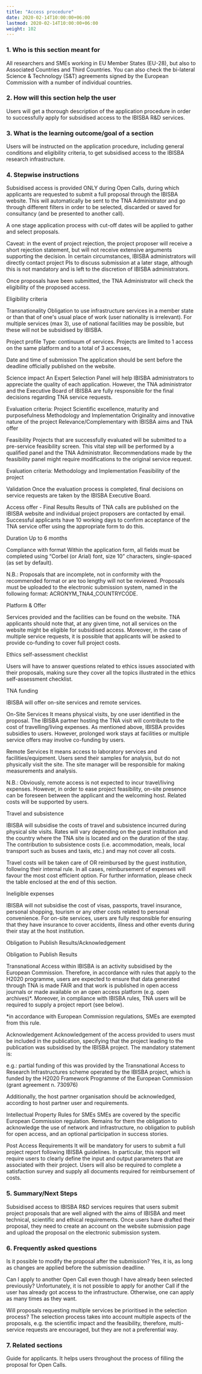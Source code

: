 ```yaml
---
title: "Access procedure"
date: 2020-02-14T10:00:00+06:00
lastmod: 2020-02-14T10:00:00+06:00
weight: 102
---
```


### 1.   Who is this section meant for

All researchers and SMEs working in EU Member States (EU-28), but also to Associated Countries and Third Countries. You can also check the bi-lateral Science & Technology (S&T) agreements signed by the European Commission with a number of individual countries.
### 2.   How will this section help the user
 
Users will get a thorough description of the application procedure in order to successfully apply for subsidised access to the IBISBA R&D services. 
### 3.   What is the learning outcome/goal of a section
 
Users will be instructed on the application procedure, including general conditions and eligibility criteria, to get subsidised access to the IBISBA research infrastructure.
### 4.   Stepwise instructions

Subsidised access is provided ONLY during Open Calls, during which applicants are requested to submit a full proposal through the IBISBA website. This will automatically be sent to the TNA Administrator and go through different filters in order to be selected, discarded or saved for consultancy (and be presented to another call).

A one stage application process with cut-off dates will be applied to gather and select proposals.

Caveat: in the event of project rejection, the project proposer will receive a short rejection statement, but will not receive extensive arguments supporting the decision. In certain circumstances, IBISBA administrators will directly contact project PIs to discuss submission at a later stage, although this is not mandatory and is left to the discretion of IBISBA administrators.

Once proposals have been submitted, the TNA Administrator will check the eligibility of the proposed access.


Eligibility criteria

Transnationality
Obligation to use infrastructure services in a member state or than that of one's usual place of work (user nationality is irrelevant). For multiple services (max 3), use of national facilities may be possible, but these will not be subsidised by IBISBA.

Project profile
Type: continuum of services. Projects are limited to 1 access on the same platform and to a total of 3 accesses,

Date and time of submission
The application should be sent before the deadline officially published on the website.

Science impact
An Expert Selection Panel will help IBISBA administrators to appreciate the quality of each application. However, the TNA administrator and the Executive Board of IBISBA are fully responsible for the final decisions regarding TNA service requests.

Evaluation criteria: 		Project Scientific excellence, maturity and purposefulness
				Methodology and Implementation
				Originality and innovative nature of the project
				Relevance/Complementary with IBISBA aims and TNA offer

Feasibility
Projects that are successfully evaluated will be submitted to a pre-service feasibility screen. This vital step will be performed by a qualified panel and the TNA Administrator. Recommendations made by the feasibility panel might require modifications to the original service request.

Evaluation criteria:		Methodology and Implementation
				Feasibility of the project

Validation
Once the evaluation process is completed, final decisions on service requests are taken by the IBISBA Executive Board.

Access offer - Final Results
Results of TNA calls are published on the IBISBA website and individual project proposers are contacted by email. Successful applicants have 10 working days to confirm acceptance of the TNA service offer using the appropriate form to do this.

Duration
Up to 6 months

Compliance with format
Within the application form, all fields must be completed using “Corbel (or Arial) font, size 10” characters, single-spaced (as set by default).

N.B.:  Proposals that are incomplete, not in conformity with the recommended format or are too lengthy will not be reviewed. Proposals must be uploaded to the electronic submission system, named in the following format: ACRONYM_TNA4_COUNTRYCODE.


Platform & Offer

Services provided and the facilities can be found on the website. TNA applicants should note that, at any given time, not all services on the website might be eligible for subsidised access. Moreover, in the case of multiple service requests, it is possible that applicants will be asked to provide co-funding to cover full project costs.

Ethics self-assessment checklist

Users will have to answer questions related to ethics issues associated with their proposals, making sure they cover all the topics illustrated in the ethics self-assessment checklist.


TNA funding

IBISBA will offer on-site services and remote services.

On-Site Services
It means physical visits, by one user identified in the proposal. The IBISBA partner hosting the TNA visit will contribute to the cost of travelling/living expenses. As mentioned above, IBISBA provides subsidies to users. However, prolonged work stays at facilities or multiple service offers may involve co-funding by users.

Remote Services
It means access to laboratory services and facilities/equipment. Users send their samples for analysis, but do not physically visit the site. The site manager will be responsible for making measurements and analysis.

N.B.: Obviously, remote access is not expected to incur travel/living expenses. However, in order to ease project feasibility, on-site presence can be foreseen between the applicant and the welcoming host. Related costs will be supported by users.

Travel and subsistence

IBISBA will subsidise the costs of travel and subsistence incurred during physical site visits. Rates will vary depending on the guest institution and the country where the TNA site is located and on the duration of the stay. The contribution to subsistence costs (i.e. accommodation, meals, local transport such as buses and taxis, etc.) and may not cover all costs.

Travel costs will be taken care of OR reimbursed by the guest institution, following their internal rule. In all cases, reimbursement of expenses will favour the most cost efficient option. For further information, please check the table enclosed at the end of this section.

Ineligible expenses

IBISBA will not subsidise the cost of visas, passports, travel insurance, personal shopping, tourism or any other costs related to personal convenience. For on-site services, users are fully responsible for ensuring that they have insurance to cover accidents, illness and other events during their stay at the host institution.


Obligation to Publish Results/Acknowledgement

Obligation to Publish Results

Transnational Access within IBISBA is an activity subsidised by the European Commission. Therefore, in accordance with rules that apply to the H2020 programme, users are expected to ensure that data generated through TNA is made FAIR and that work is published in open access journals or made available on an open access platform (e.g. open archives)*. Moreover, in compliance with IBISBA rules, TNA users will be required to supply a project report (see below).

*in accordance with European Commission regulations, SMEs are exempted from this rule.

Acknowledgement
Acknowledgement of the access provided to users must be included in the publication, specifying that the project leading to the publication was subsidised by the IBISBA project. The mandatory statement is:

e.g.: partial funding of this was provided by the Transnational Access to Research Infrastructures scheme operated by the IBISBA project, which is funded by the H2020 Framework Programme of the European Commission (grant agreement n. 730976)

Additionally, the host partner organisation should be acknowledged, according to host partner user and requirements.

Intellectual Property Rules for SMEs
SMEs are covered by the specific European Commission regulation. Remains for them the obligation to acknowledge the use of network and infrastructure, no obligation to publish for open access, and an optional participation in success stories.


Post Access Requirements
It will be mandatory for users to submit a full project report following IBISBA guidelines. In particular, this report will require users to clearly define the input and output parameters that are associated with their project. Users will also be required to complete a satisfaction survey and supply all documents required for reimbursement of costs. 

### 5.   Summary/Next Steps
Subsidised access to IBISBA R&D services requires that users submit project proposals that are well aligned with the aims of IBISBA and meet technical, scientific and ethical requirements. Once users have drafted their proposal, they need to create an account on the website submission page and upload the proposal on the electronic submission system.  

### 6.  Frequently asked questions
 
Is it possible to modify the proposal after the submission?
Yes, it is, as long as changes are applied before the submission deadline.

Can I apply to another Open Call even though I have already been selected previously?
Unfortunately, it is not possible to apply for another Call if the user has already got access to the infrastructure. Otherwise, one can apply as many times as they want. 

Will proposals requesting multiple services be prioritised in the selection process?
The selection process takes into account multiple aspects of the proposals, e.g. the scientific impact and the feasibility, therefore, multi-service requests are encouraged, but they are not a preferential way.

 ### 7.  Related sections
Guide for applicants. It helps users throughout the process of filling the proposal for Open Calls. 
